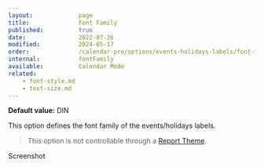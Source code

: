 ```yaml
---
layout:             page
title:              Font Family
published:          true
date:               2022-07-26
modified:           2024-05-17
order:              /calendar-pro/options/events-holidays-labels/font-family
internal:           fontFamily
available:          Calendar Mode
related:
    - font-style.md
    - text-size.md
---
```

**Default value:** DIN

This option defines the font family of the events/holidays labels.  

> This option is not controllable through a [Report Theme](../../features/themes.md).

<todo>Screenshot</todo>